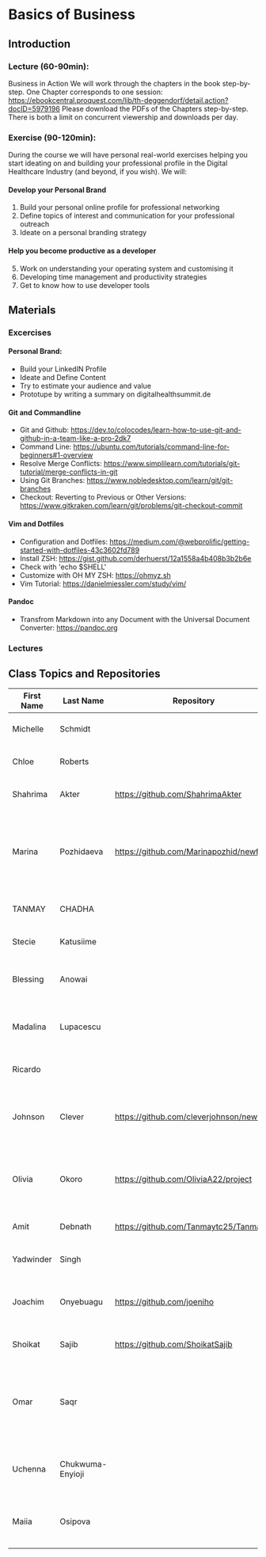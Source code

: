 # Basics of Business


## Introduction


### Lecture (60-90min):
 
Business in Action
We will work through the chapters in the book step-by-step. One Chapter corresponds to one session: https://ebookcentral.proquest.com/lib/th-deggendorf/detail.action?docID=5979196
Please download the PDFs of the Chapters step-by-step. There is both a limit on concurrent viewership and downloads per day.


### Exercise (90-120min):
During the course we will have personal real-world exercises helping you start ideating on and building your professional profile in the Digital Healthcare Industry (and beyond, if you wish). We will:


#### Develop your Personal Brand

1. Build your personal online profile for professional networking
3. Define topics of interest and communication for your professional outreach
4. Ideate on a personal branding strategy


#### Help you become productive as a developer

5. Work on understanding your operating system and customising it
6. Developing time management and productivity strategies
7. Get to know how to use developer tools


## Materials

### Excercises

#### Personal Brand:
- Build your LinkedIN Profile
- Ideate and Define Content
- Try to estimate your audience and value
- Prototupe by writing a summary on digitalhealthsummit.de

#### Git and Commandline
[](cli_tutorial.md)
- Git and Github: https://dev.to/colocodes/learn-how-to-use-git-and-github-in-a-team-like-a-pro-2dk7
- Command Line: https://ubuntu.com/tutorials/command-line-for-beginners#1-overview
- Resolve Merge Conflicts: https://www.simplilearn.com/tutorials/git-tutorial/merge-conflicts-in-git
- Using Git Branches: https://www.nobledesktop.com/learn/git/git-branches
- Checkout: Reverting to Previous or Other Versions: https://www.gitkraken.com/learn/git/problems/git-checkout-commit

#### Vim and Dotfiles
[](vim_tutorial.md)
- Configuration and Dotfiles: https://medium.com/@webprolific/getting-started-with-dotfiles-43c3602fd789
- Install ZSH: https://gist.github.com/derhuerst/12a1558a4b408b3b2b6e
- Check with 'echo $SHELL'
- Customize with OH MY ZSH: https://ohmyz.sh
- Vim Tutorial: https://danielmiessler.com/study/vim/

#### Pandoc
- Transfrom Markdown into any Document with the Universal Document Converter: https://pandoc.org

### Lectures

[](session_01.md)
[](session_02.md)
[](session_03.md)
[](session_04.md)
[](session_05.md)
[](session_06.md)
[](session_07.md)
[](session_08.md)
[](session_09.md)
[](session_10.md)
[](session_11.md)
[](session_12.md)
[](session_13.md)
[](session_14.md)
[](session_15.md)
[](session_16.md)


## Class Topics and Repositories


| First Name | Last Name | Repository | Topic | First Title | Target Group |
|---|---|---|---|---|---|
| Michelle | Schmidt | | Efficent ambulant care | Health care on one click | Patients |
| Chloe | Roberts | | AI and the future of medicine | When AI and Medicine collide | General public |
| Shahrima | Akter | https://github.com/ShahrimaAkter | Changing the haelthcare game by AI | AI tools and technologies | |
| Marina | Pozhidaeva | https://github.com/Marinapozhid/newfile | EBM | Does your GP go online searching how to treat your gastritis because he failed in medschool? | General public |
| TANMAY | CHADHA | | Efficent ambulant care | | | Patients |
| Stecie | Katusiime | | AI and the future of medicine | | General public |
| Blessing | Anowai | | AI and the future of medicine | | Young Healthcare Practitioners and Prospects |
| Madalina | Lupacescu | | EBM | How can technology save you from an instant death | General public |
| Ricardo | | | AI and the future of medicine | Health care on one click | patients |
| Johnson | Clever | https://github.com/cleverjohnson/newfile | Al and the future of medicine | Computer & Machine Vision offering Appropriate Care | Hospitals, Health care practitioners, Investors |
| Olivia | Okoro | https://github.com/OliviaA22/project | Opportunities in Digital Health in Germany ? The Investors Perspective | Analogue Health care is wiped out | General public |
| Amit | Debnath | https://github.com/Tanmaytc25/Tanmaytc | AI and medical imaging | | |
| Yadwinder |Singh | | I - The Future Of Medicine | Health care on one click | |
| Joachim| Onyebuagu | https://github.com/joeniho | Clinical decision support system | Clinical based-reasoning support system | Patients |
| Shoikat|Sajib | https://github.com/ShoikatSajib|AI and the future of medicine |Reflection of AI in Medicine| General public |
| Omar | Saqr | | AI and the future of medicine | How we can use AI to provide tailored health care service for chronic patients | Health Tech Entrepreneurs |
| Uchenna| Chukwuma-Enyioji | | Corporate Innovation in Digital Health Care- what works? | Variations in Digital Health Care| Hospitals, Health care practitioners, Investors |
| Maiia | Osipova | | Atmospheric Disturbances| Influence of Atmospheric Disturbances on Low Earth Orbits (LEO) | Astrophysicists and people interested in Space Mechanics |
